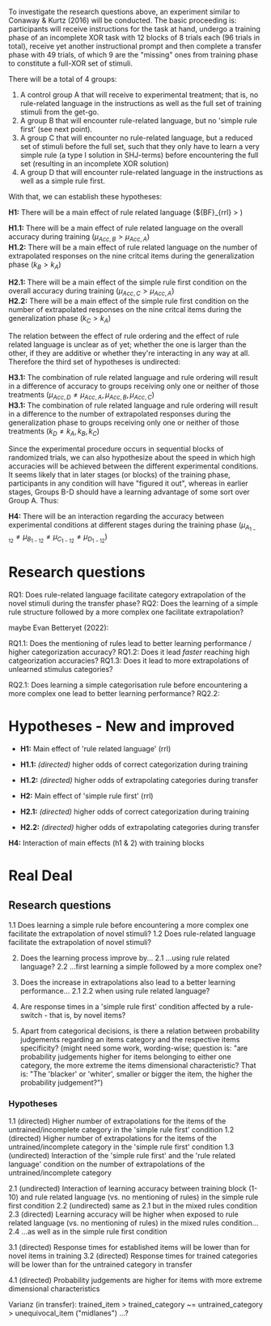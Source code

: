 To investigate the research questions above, an experiment similar to Conaway & Kurtz (2016) will be conducted. The basic proceeding is: participants will receive instructions for the task at hand, undergo a training phase of an incomplete XOR task with 12 blocks of 8 trials each (96 trials in total), receive yet another instructional prompt and then complete a transfer phase with 49 trials, of which 9 are the "missing" ones from training phase to constitute a full-XOR set of stimuli. 

There will be a total of 4 groups:
1. A control group A that will receive to experimental treatment; that is, no rule-related language in the instructions as well as the full set of training stimuli from the get-go.
2. A group B that will encounter rule-related language, but no 'simple rule first' (see next point).
3. A group C that will encounter no rule-related language, but a reduced set of stimuli before the full set, such that they only have to learn a very simple rule (a type I solution in SHJ-terms) before encountering the full set (resulting in an incomplete XOR solution)
4. A group D that will encounter rule-related language in the instructions as well as a simple rule first.

With that, we can establish these hypotheses:

**H1:** There will be a main effect of rule related language (${BF}_{rrl} > )

**H1.1:** There will be a main effect of rule related language on the overall accuracy during training ($\mu_{Acc, B} > \mu_{Acc, A}$)  
**H1.2:** There will be a main effect of rule related language on the number of extrapolated responses on the nine critcal items during the generalization phase ($k_B > k_A$)

**H2.1:** There will be a main effect of the simple rule first condition on the overall accuracy during training ($\mu_{Acc, C} > \mu_{Acc, A}$)  
**H2.2:** There will be a main effect of the simple rule first condition on the number of extrapolated responses on the nine critcal items during the generalization phase ($k_C > k_A$)

The relation between the effect of rule ordering and the effect of rule related language is unclear as of yet; whether the one is larger than the other, if they are additive or whether they're interacting in any way at all. Therefore the third set of hypotheses is undirected:

**H3.1:** The combination of rule related language and rule ordering will result in a difference of accuracy to groups receiving only one or neither of those treatments ($\mu_{Acc, D} \neq \mu_{Acc, A}, \mu_{Acc, B}, \mu_{Acc, C}$)  
**H3.1:** The combination of rule related language and rule ordering will result in a difference to the number of extrapolated responses during the generalization phase to groups receiving only one or neither of those treatments ($k_D \neq k_A, k_B, k_C$)

Since the experimental procedure occurs in sequential blocks of randomized trials, we can also hypothesize about the speed in which high accuracies will be achieved between the different experimental conditions. It seems likely that in later stages (or blocks) of the training phase, participants in any condition will have "figured it out", whereas in earlier stages, Groups B-D should have a learning advantage of some sort over Group A. Thus:

**H4:** There will be an interaction regarding the accuracy between experimental conditions at different stages during the training phase ($\mu_{A_{1-12}} \neq \mu_{B_{1-12}} \neq \mu_{C_{1-12}} \neq \mu_{D_{1-12}}$)


<!--- An additive effect seems most likely as both experimental modulations aim to aid the subjects in categorization / rule learning in a different way. Therefore we propose the following hypotheses regarding the fit of our models:

H3: There will be a difference in the effects of rule related language and rule ordering (Mod_AB != Mod_AC)
H4: Both effects in question will yield -->



# Research questions

RQ1: Does rule-related language facilitate category extrapolation of the novel stimuli during the transfer phase?
RQ2: Does the learning of a simple rule structure followed by a more complex one facilitate extrapolation?

maybe Evan Betteryet (2022):

RQ1.1: Does the mentioning of rules lead to better learning performance / higher categorization accuracy?
RQ1.2: Does it lead _faster_ reaching high catgeorization accuracies?
RQ1.3: Does it lead to more extrapolations of unlearned stimulus categories?

RQ2.1: Does learning a simple categorisation rule before encountering a more complex one lead to better learning performance?
RQ2.2: 

# Hypotheses - New and improved

- **H1:** Main effect of 'rule related language' (rrl)
- **H1.1:** _(directed)_ higher odds of correct categorization during training
- **H1.2:** _(directed)_ higher odds of extrapolating categories during transfer

- **H2:** Main effect of 'simple rule first' (rrl)
- **H2.1:** _(directed)_ higher odds of correct categorization during training
- **H2.2:** _(directed)_ higher odds of extrapolating categories during transfer

<!--
- **H3:** Interaction of rrl and srf
- **H3.1:** _(undirected)_ change in odds of extrapolation during transfer
-->

**H4:** Interaction of main effects (h1 & 2) with training blocks




# Real Deal

## Research questions

1.1 Does learning a simple rule before encountering a more complex one facilitate the extrapolation of novel stimuli?
1.2 Does rule-related language facilitate the extrapolation of novel stimuli?

2. Does the learning process improve by...
2.1 ...using rule related language?
2.2 ...first learning a simple followed by a more complex one?

2. Does the increase in extrapolations also lead to a better learning performance...
2.1 
2.2 when using rule related language?

3. Are response times in a 'simple rule first' condition affected by a rule-switch - that is, by novel items?

4. Apart from categorical decisions, is there a relation between probability judgements regarding an items category and the respective items specificity? (might need some work, wording-wise; question is: "are probability judgements higher for items belonging to either one category, the more extreme the items dimensional characteristic? That is: "The 'blacker' or 'whiter', smaller or bigger the item, the higher the probability judgement?")



### Hypotheses

1.1 (directed) Higher number of extrapolations for the items of the untrained/incomplete category in the 'simple rule first' condition
1.2 (directed) Higher number of extrapolations for the items of the untrained/incomplete category in the 'simple rule first' condition
1.3 (undirected) Interaction of the 'simple rule first' and the 'rule related language' condition on the number of extrapolations of the untrained/incomplete category

2.1 (undirected) Interaction of learning accuracy between training block (1-10) and rule related language (vs. no mentioning of rules) in the simple rule first condition
2.2 (undirected) same as 2.1 but in the mixed rules condition
2.3 (directed) Learning accuracy will be higher when exposed to rule related language (vs. no mentioning of rules) in the mixed rules condition...
2.4 ...as well as in the simple rule first condition

3.1 (directed) Response times for established items will be lower than for novel items in training
3.2 (directed) Response times for trained categories will be lower than for the untrained category in transfer

4.1 (directed) Probability judgements are higher for items with more extreme dimensional characteristics



Varianz (in transfer):
trained_item > trained_category ~= untrained_category > unequivocal_item ("midlanes")   ...?


